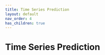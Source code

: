 ```yaml
---
title: Time Series Prediction
layout: default
nav_order: 4
has_children: true
---
```

# Time Series Prediction